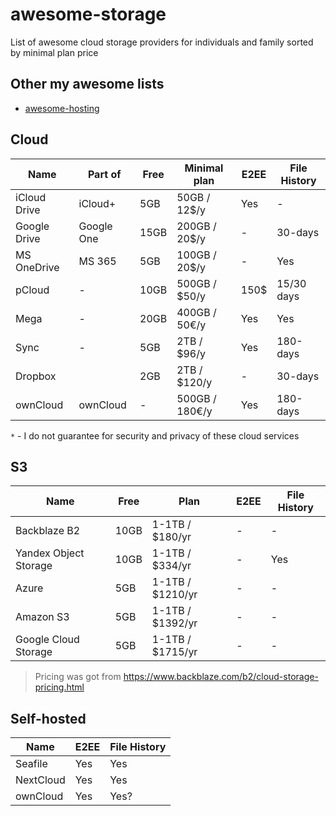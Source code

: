 # awesome-storage

List of awesome cloud storage providers for individuals and family sorted by minimal plan price

## Other my awesome lists

- [awesome-hosting](https://github.com/dalisoft/awesome-hosting)

## Cloud

| Name         | Part of    | Free | Minimal plan   | E2EE | File History |
| ------------ | ---------- | ---- | -------------- | ---- | ------------ |
| iCloud Drive | iCloud+    | 5GB  | 50GB / 12$/y   | Yes  | -            |
| Google Drive | Google One | 15GB | 200GB / 20$/y  | -    | 30-days      |
| MS OneDrive  | MS 365     | 5GB  | 100GB / 20$/y  | -    | Yes          |
| pCloud       | -          | 10GB | 500GB / $50/y  | 150$ | 15/30 days   |
| Mega         | -          | 20GB | 400GB / 50€/y  | Yes  | Yes          |
| Sync         | -          | 5GB  | 2TB / $96/y    | Yes  | 180-days     |
| Dropbox      |            | 2GB  | 2TB / $120/y   | -    | 30-days      |
| ownCloud     | ownCloud   | -    | 500GB / 180€/y | Yes  | 180-days     |

`*` - I do not guarantee for security and privacy of these cloud services

## S3

| Name                  | Free | Plan             | E2EE | File History |
| --------------------- | ---- | ---------------- | ---- | ------------ |
| Backblaze B2          | 10GB | 1-1TB / $180/yr  | -    | -            |
| Yandex Object Storage | 10GB | 1-1TB / $334/yr  | -    | Yes          |
| Azure                 | 5GB  | 1-1TB / $1210/yr | -    | -            |
| Amazon S3             | 5GB  | 1-1TB / $1392/yr | -    | -            |
| Google Cloud Storage  | 5GB  | 1-1TB / $1715/yr | -    | -            |

> Pricing was got from <https://www.backblaze.com/b2/cloud-storage-pricing.html>

## Self-hosted

| Name      | E2EE | File History |
| --------- | ---- | ------------ |
| Seafile   | Yes  | Yes          |
| NextCloud | Yes  | Yes          |
| ownCloud  | Yes  | Yes?         |
